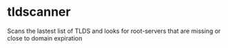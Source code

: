 # tldscanner
Scans the lastest list of TLDS and looks for root-servers that are missing or close to domain expiration

